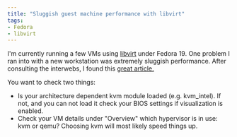 ```yaml
---
title: "Sluggish guest machine performance with libvirt"
tags: 
- Fedora
- libvirt
---
```


I'm currently running a few VMs using <a href="http://libvirt.org/drvqemu.html">libvirt</a> under Fedora 19. One problem I ran into with a new workstation was extremely sluggish performance. After consulting the interwebs, I found this <a title="KVM install" href="http://brezular.wordpress.com/2012/11/07/%EF%BB%BFkvm-installation-on-fedora/">great article.</a>

You want to check two things:
<ul>
	<li>Is your architecture dependent kvm module loaded (e.g. kvm_intel). If not, and you can not load it check your BIOS settings if visualization is enabled.</li>
	<li>Check your VM details under "Overview" which hypervisor is in use: kvm or qemu? Choosing kvm will most likely speed things up.</li>
</ul>